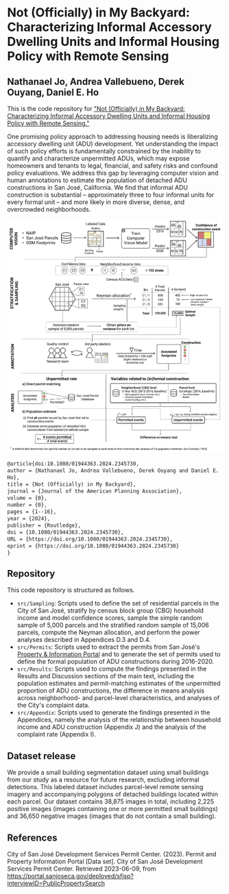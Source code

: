 # Not (Officially) in My Backyard: Characterizing Informal Accessory Dwelling Units and Informal Housing Policy with Remote Sensing

## Nathanael Jo, Andrea Vallebueno, Derek Ouyang, Daniel E. Ho

This is the code repository for ["Not (Officially) in My Backyard: Characterizing Informal Accessory Dwelling Units and Informal Housing Policy with Remote Sensing."](https://www.tandfonline.com/doi/full/10.1080/01944363.2024.2345730)

One promising policy approach to addressing housing needs is liberalizing accessory dwelling unit (ADU) development. Yet understanding the impact of such policy efforts is fundamentally constrained by the inability to quantify and characterize unpermitted ADUs, which may expose homeowners and tenants to legal, financial, and safety risks and confound policy evaluations. We address this gap by leveraging computer vision and human annotations to estimate the population of detached ADU constructions in San José, California. We find that informal ADU construction is substantial – approximately three to four informal units for every formal unit – and more likely in more diverse, dense, and overcrowded neighborhoods.

![Methodology Overview](output/paper_figures/flowchart_simplified.png)

```         
@article{doi:10.1080/01944363.2024.2345730,
author = {Nathanael Jo, Andrea Vallebueno, Derek Ouyang and Daniel E. Ho},
title = {Not (Officially) in My Backyard},
journal = {Journal of the American Planning Association},
volume = {0},
number = {0},
pages = {1--16},
year = {2024},
publisher = {Routledge},
doi = {10.1080/01944363.2024.2345730},
URL = {https://doi.org/10.1080/01944363.2024.2345730},
eprint = {https://doi.org/10.1080/01944363.2024.2345730}
}
```

## Repository
This code repository is structured as follows. 

* `src/Sampling`: Scripts used to define the set of residential parcels in the City of San José, stratify by census block
group (CBG) household income and model confidence scores, sample the simple random sample of 5,000 parcels and the
stratified random sample of 15,006 parcels, compute the Neyman allocation, and perform the power analyses described
in Appendices D.3 and D.4.
* `src/Permits`: Scripts used to extract the permits from San José's
[Property & Information Portal](https://portal.sanjoseca.gov/deployed/sfjsp?interviewID=PublicPropertySearch) and to generate
the set of permits used to define the formal population of ADU constructions during 2016-2020.
* `src/Results`: Scripts used to compute the findings presented in the Results and Discussion sections of the main text, 
including the population estimates and permit-matching estimates of the unpermitted proportion of ADU constructions, 
the difference in means analysis across neighborhood- and parcel-level characteristics, and analyses of the City's
complaint data.
* `src/Appendix`: Scripts used to generate the findings presented in the Appendices, namely the analysis of the relationship
between household income and ADU construction (Appendix J) and the analysis of the complaint rate (Appendix I).

## Dataset release
We provide a small building segmentation dataset using small buildings from our study as a resource for future research, excluding 
informal detections. This labeled dataset includes parcel-level remote sensing imagery and accompanying polygons of
detached buildings located within each parcel. Our dataset contains 38,875 images in total, including 2,225 positive
images (images containing one or more permitted small buildings) and 36,650 negative images (images that do not contain a small building). 

## References
City of San José Development Services Permit Center. (2023). Permit and Property Information Portal [Data set]. 
City of San José Development Services Permit Center. Retrieved 2023-06-09, from https://portal.sanjoseca.gov/deployed/sfjsp?interviewID=PublicPropertySearch
